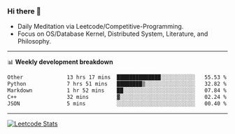 ### Hi there 👋
* Daily Meditation via Leetcode/Competitive-Programming.
* Focus on OS/Database Kernel, Distributed System, Literature, and Philosophy.

-------

📊 **Weekly development breakdown**
<!--START_SECTION:waka-->

```txt
Other              13 hrs 17 mins  ██████████████░░░░░░░░░░░   55.53 %
Python             7 hrs 51 mins   ████████▒░░░░░░░░░░░░░░░░   32.82 %
Markdown           1 hr 52 mins    ██░░░░░░░░░░░░░░░░░░░░░░░   07.84 %
C++                32 mins         ▓░░░░░░░░░░░░░░░░░░░░░░░░   02.24 %
JSON               5 mins          ░░░░░░░░░░░░░░░░░░░░░░░░░   00.40 %
```

<!--END_SECTION:waka-->

-------

[![Leetcode Stats](https://leetcard.jacoblin.cool/hzhang413?font=Fira+Mono)](https://leetcode.com/fxrc)
<!-- ![image](./cyberpunk-ghost-in-the-shell.gif)
![image](./gis-archive.png) -->
